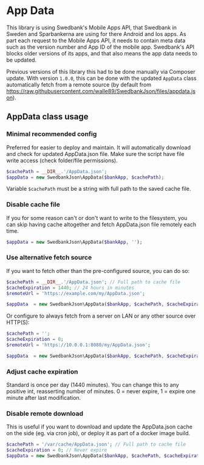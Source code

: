 # App Data
This library is using Swedbank's Mobile Apps API, that Swedbank in Sweden and Sparbankerna are using for there Android and Ios apps.
As part each request to the Mobile Apps API, it needs to contain meta data such as the version number and App ID of the mobile app.
Swedbank's API blocks older versions of its apps, and that also means the app data needs to be updated. 

Previous versions of this library this had to be done manually via Composer update.
With version `1.0.0`, this can be done with the updated `AppData` class automatically fetch from a remote source (by default from 
https://raw.githubusercontent.com/walle89/SwedbankJson/files/appdata.json).

## AppData class usage

### Minimal recommended config
Preferred for easier to deploy and maintain. It will automatically download and check for updated AppData.json file.
Make sure the script have file write access (check folder/file permissions).

```php
$cachePath = __DIR__.'/AppData.json';
$appData = new SwedbankJson\AppData($bankApp, $cachePath);
```

Variable `$cachePath` must be a string with full path to the saved cache file.

### Disable cache file
If you for some reason can't or don't want to write to the filesystem, you can skip having cache altogether and fetch AppData.json file remotely each time.

```php
$appData = new SwedbankJson\AppData($bankApp, '');
```

### Use alternative fetch source
If you want to fetch other than the pre-configured source, you can do so:

```php
$cachePath = __DIR__.'/AppData.json'; // Full path to cache file
$cacheExpiration = 1440; // 24 hours in minutes
$remoteUrl = 'https://example.com/my/AppData.json';

$appData  = new SwedbankJson\AppData($bankApp, $cachePath, $cacheExpiration, $remoteUrl);
```

Or configure to always fetch from a server on LAN or any other source over HTTP(S):

```php
$cachePath = '';
$cacheExpiration = 0;
$remoteUrl = 'https://10.0.0.1:8080/my/AppData.json';

$appData  = new SwedbankJson\AppData($bankApp, $cachePath, $cacheExpiration, $remoteUrl);
```

### Adjust cache expiration 
Standard is once per day (1440 minutes). You can change this to any positive int, reasserting number of minutes. 0 = never expire, 1 = expire one minute after last modification.

### Disable remote download 
This is useful if you want to download and update the AppData.json cache on the side (eg. via cron job), or deploy it as part of a docker image build. 

```php
$cachePath = '/var/cache/AppData.json'; // Full path to cache file
$cacheExpiration = 0; // Never expire
$appData = new SwedbankJson\AppData($bankApp, $cachePath, $cacheExpiration);
```